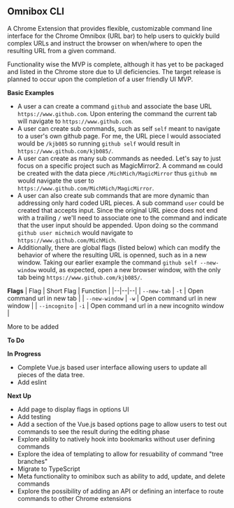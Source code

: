 ## **Omnibox CLI**

A Chrome Extension that provides flexible, customizable command line interface for the Chrome Omnibox (URL bar) to help users to quickly build complex URLs and instruct the browser on when/where to open the resulting URL from a given command.

Functionality wise the MVP is complete, although it has yet to be packaged and listed in the Chrome store due to UI deficiencies. The target release is planned to occur upon the completion of a user friendly UI MVP.

**Basic Examples**
 - A user a can create a command `github` and associate the base URL `https://www.github.com`. Upon entering the command the current tab will navigate to `https://www.github.com`.
 - A user can create sub commands, such as self `self` meant to navigate to a user's own github page. For me, the URL piece I would associated would be `/kjb085` so running `github self` would result in `https://www.github.com/kjb085/`.
 - A user can create as many sub commands as needed. Let's say to just focus on a specific project such as MagicMirror2. A command `mm` could be created with the data piece `/MichMich/MagicMirror` thus `github mm` would navigate the user to `https://www.github.com/MichMich/MagicMirror`.
 - A user can also create sub commands that are more dynamic than addressing only hard coded URL pieces. A sub command `user` could be created that accepts input. Since the original URL piece does not end with a trailing `/` we'll need to associate one to the command and indicate that the user input should be appended. Upon doing so the command `github user michmich` would navigate to `https://www.github.com/MichMich`.
 - Additionally, there are global flags (listed below) which can modify the behavior of where the resulting URL is openned, such as in a new window. Taking our earlier example the command `github self --new-window` would, as expected, open a new browser window, with the only tab being `https://www.github.com/kjb085/`.

**Flags**
| Flag | Short Flag | Function |
|--|--|--|
| `--new-tab` | `-t` | Open command url in new tab |
| `--new-window` | `-w` | Open command url in new window |
| `--incognito` | `-i` | Open command url in a new incognito window |

More to be added

**To Do**

__In Progress__
 - Complete Vue.js based user interface allowing users to update all pieces of the data tree.
 - Add eslint

__Next Up__
 - Add page to display flags in options UI
 - Add testing
 - Add a section of the Vue.js based options page to allow users to test out commands to see the result during the editing phase
 - Explore ability to natively hook into bookmarks without user defining commands
 - Explore the idea of templating to allow for resuability of command "tree branches"
 - Migrate to TypeScript
 - Meta functionality to ominibox such as ability to add, update, and delete commands
 - Explore the possibility of adding an API or defining an interface to route commands to other Chrome extensions
